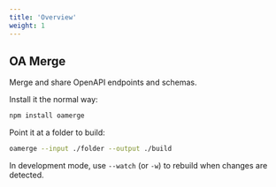 ```yaml
---
title: 'Overview'
weight: 1
---
```


## OA Merge

Merge and share OpenAPI endpoints and schemas.

Install it the normal way:

```bash
npm install oamerge
```

Point it at a folder to build:

```bash
oamerge --input ./folder --output ./build
```

In development mode, use `--watch` (or `-w`) to rebuild when changes are detected.
